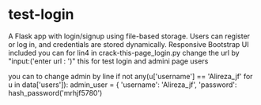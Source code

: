# test-login
A Flask app with login/signup using file-based storage. Users can register or log in, and credentials are stored dynamically. Responsive Bootstrap UI included
you can for lin4  in crack-this-page_login.py change the url by "input:('enter url : ')"
this for test login and admini page users

you can to change admin by line if not any(u['username'] == 'Alireza_jf' for u in data['users']):
        admin_user = {
            'username': 'Alireza_jf',
            'password': hash_password('mrhjf5780')

